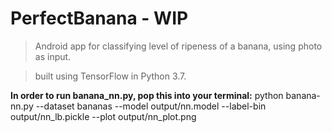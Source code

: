 # PerfectBanana - WIP

> Android app for classifying level of ripeness of a banana, using photo as input.

> built using TensorFlow in Python 3.7.

**In order to run banana_nn.py, pop this into your terminal:**
python banana-nn.py --dataset bananas --model output/nn.model
	--label-bin output/nn_lb.pickle --plot output/nn_plot.png
